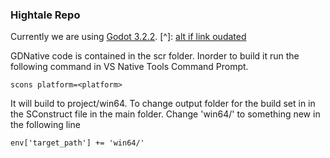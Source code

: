 ### Hightale Repo

Currently we are using [Godot 3.2.2](https://godotengine.org/download/windows).
[^]: [alt if link oudated](https://downloads.tuxfamily.org/godotengine/3.2.2/)

GDNative code is contained in the scr folder.
Inorder to build it run the following command in VS Native Tools Command Prompt.
```
scons platform=<platform>
```

It will build to project/win64.
To change output folder for the build set in in the SConstruct file in the main folder.
Change 'win64/' to something new in the following line
```
env['target_path'] += 'win64/'
```
